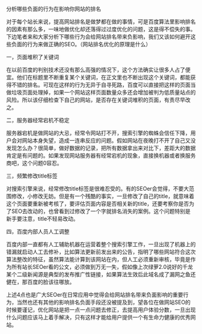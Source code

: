 分析哪些负面的行为在影响你网站的排名



对于每个站长来说，提高网站排名是做梦都在做的事情，可是百度算法里影响排名的因素有那么多，一味地做优化却还落得过过度优化的问题，这是得不偿失的事。下边笔者来和大家分析下哪些行为会给网站排名带来负影响，我们又该如何避开这些负面的行为来做正确的SEO。（网站排名优化的原理是什么）

一，页面堆积了关键词

在以前百度的判别技术还没有那么高强的情况下，这个方法确实让很多人占了便宜。他们在标题里不断重复某个关键词，在正文里也不断出现这个关键词，都能获得不错的排名。可现在这样的行为无异于自寻死路，百度可以直接把这样的页面当做垃圾页面处理掉，如果一个网站这样页面数量众多还会增加被判为低质量站点的风险。所以该仔细检查下自己的网站，是否存在关键词堆积的页面，有责尽早改之。

二，服务器经常宕机不稳定

服务器宕机是做网站的大忌，经常令网站打不开，搜索引擎的蜘蛛会信任下降，用户会对网站本身失望，造成一连串反应的问题。假如网站在夜晚打不开了自己又没发现怎么办？很简单，做好数据的记录，把所有数据拿出来对比下，差距大的数据肯定是有问题的。如果发现网站服务器有经常宕机的现象，直接换机器或者换服务商吧，这个问题0容忍。

三，频繁修改title标签

对搜索引擎来说，经常修改title标签是很难忍受的。有的SEOer会觉得，不要大范围修改，小修改无妨。但是有一个残酷的事实，一旦修改了自己的title，就意味着这个页面要重新被考核了，要评估页面内容是否相关新的title，还要考察你是否为了SEO去改动的，也曾看到过修改了一个字就排名消失的案例。这个问题特别是新手要注意，title不轻易改动。

四，百度内部人员人工调整

百度内部一直都有人工辅助机器在运营着整个搜索引擎工作，一旦出现了机器上的错漏就启动人工去修补，比如算法更新前发出来的公告，指明了哪些网站符合这次算法整改的特征，虽然算法能计算到该网站在内，但人工必须重新审核，毕竟是作为所有站长SEOer看的公文，必须做到万无一失，假如像上次绿萝2.0说好的千龙某个二级新闻源是典型的发布推广性链接，如果算法生效后此域名成了漏网之鱼还健在，那百度的脸该往哪放。

上述4点也是广大SEOer在日常应用中觉得会给网站排名带来负面影响的重要行为，当然也还有其他的影响排名负面手段还没被提及到，望各位在做网站SEO的时候要谨记，优化网站是把一点一点问题去修正，去提高用户体验分数，一旦出现什么问题应该马上着手解决，只有这样才能给用户提供一个有生命力健康的优秀网站。
